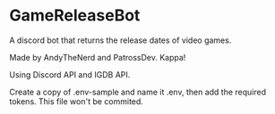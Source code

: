 # GameReleaseBot
A discord bot that returns the release dates of video games.

Made by AndyTheNerd and PatrossDev. Kappa!

Using Discord API and IGDB API.

Create a copy of .env-sample and name it .env, then add the required tokens. This file won't be commited.